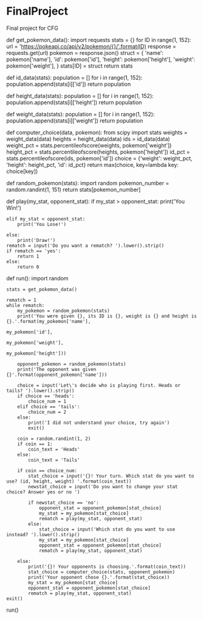 # FinalProject
Final project for CFG

def get_pokemon_data():
    import requests
    stats = {}
    for ID in range(1, 152):
        url = 'https://pokeapi.co/api/v2/pokemon/{}/'.format(ID)
        response = requests.get(url)
        pokemon = response.json()
        struct = {
            'name': pokemon['name'],
            'id': pokemon['id'],
            'height': pokemon['height'],
            'weight': pokemon['weight'],
        }
        stats[ID] = struct
    return stats


def id_data(stats):
    population = []
    for i in range(1, 152):
        population.append(stats[i]['id'])
    return population


def height_data(stats):
    population = []
    for i in range(1, 152):
        population.append(stats[i]['height'])
    return population


def weight_data(stats):
    population = []
    for i in range(1, 152):
        population.append(stats[i]['weight'])
    return population


def computer_choice(data, pokemon):
    from scipy import stats
    weights = weight_data(data)
    heights = height_data(data)
    ids = id_data(data)
    weight_pct = stats.percentileofscore(weights, pokemon['weight'])
    height_pct = stats.percentileofscore(heights, pokemon['height'])
    id_pct = stats.percentileofscore(ids, pokemon['id'])
    choice = {'weight': weight_pct, 'height': height_pct, 'id': id_pct}
    return max(choice, key=lambda key: choice[key])


def random_pokemon(stats):
    import random
    pokemon_number = random.randint(1, 151)
    return stats[pokemon_number]


def play(my_stat, opponent_stat):
    if my_stat > opponent_stat:
        print('You Win!')

    elif my_stat < opponent_stat:
        print('You Lose!')

    else:
        print('Draw!')
    rematch = input('Do you want a rematch? ').lower().strip()
    if rematch == 'yes':
        return 1
    else:
        return 0


def run():
    import random

    stats = get_pokemon_data()

    rematch = 1
    while rematch:
        my_pokemon = random_pokemon(stats)
        print('You were given {}, its ID is {}, weight is {} and height is {}.'.format(my_pokemon['name'],
                                                                                       my_pokemon['id'],
                                                                                       my_pokemon['weight'],
                                                                                       my_pokemon['height']))

        opponent_pokemon = random_pokemon(stats)
        print('The opponent was given {}'.format(opponent_pokemon['name']))

        choice = input('Let\'s decide who is playing first. Heads or tails? ').lower().strip()
        if choice == 'heads':
            choice_num = 1
        elif choice == 'tails':
            choice_num = 2
        else:
            print('I did not understand your choice, try again')
            exit()

        coin = random.randint(1, 2)
        if coin == 1:
            coin_text = 'Heads'
        else:
            coin_text = 'Tails'

        if coin == choice_num:
            stat_choice = input('{}! Your turn. Which stat do you want to use? (id, height, weight) '.format(coin_text))
            newstat_choice = input('Do you want to change your stat choice? Answer yes or no ')

            if newstat_choice == 'no':
                opponent_stat = opponent_pokemon[stat_choice]
                my_stat = my_pokemon[stat_choice]
                rematch = play(my_stat, opponent_stat)
            else:
                stat_choice = input('Which stat do you want to use instead? ').lower().strip()
                my_stat = my_pokemon[stat_choice]
                opponent_stat = opponent_pokemon[stat_choice]
                rematch = play(my_stat, opponent_stat)

        else:
            print('{}! Your opponents is choosing.'.format(coin_text))
            stat_choice = computer_choice(stats, opponent_pokemon)
            print('Your opponent chose {}.'.format(stat_choice))
            my_stat = my_pokemon[stat_choice]
            opponent_stat = opponent_pokemon[stat_choice]
            rematch = play(my_stat, opponent_stat)
    exit()


run()

